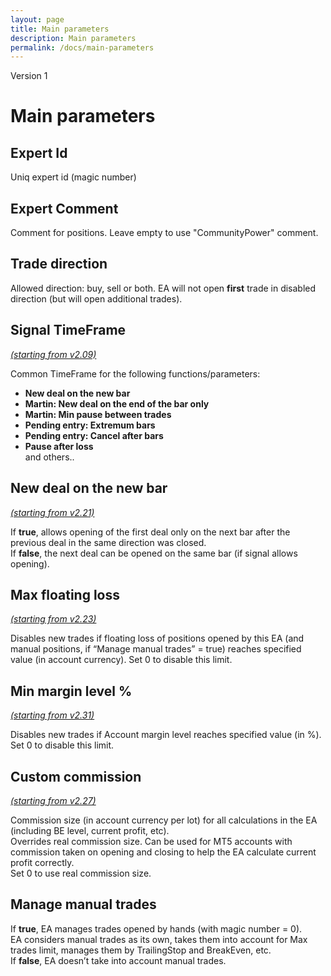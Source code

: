 ```yaml
---
layout: page
title: Main parameters
description: Main parameters
permalink: /docs/main-parameters
---
```


Version 1

# Main parameters

## Expert Id

Uniq expert id (magic number)


## Expert Comment

Comment for positions.
Leave empty to use "CommunityPower" comment.


## Trade direction

Allowed direction: buy, sell or both.
EA will not open **first** trade in disabled direction (but will open additional trades).


## Signal TimeFrame

[*(starting from v2.09)*](/docs/versions-history#20200512-209) <br/>

Common TimeFrame for the following functions/parameters: <br/>
* **New deal on the new bar**
* **Martin: New deal on the end of the bar only**
* **Martin: Min pause between trades**
* **Pending entry: Extremum bars**
* **Pending entry: Cancel after bars**
* **Pause after loss** <br/>
and others..


## New deal on the new bar

[*(starting from v2.21)*](/docs/versions-history#20201130-221)

If **true**, allows opening of the first deal only on the next bar after the previous deal in the same direction was closed.<br/>
If **false**, the next deal can be opened on the same bar (if signal allows opening).


## Max floating loss

[*(starting from v2.23)*](/docs/versions-history#20201210-223)

Disables new trades if floating loss of positions opened by this EA (and manual positions, if “Manage manual trades” = true) reaches specified value (in account currency). Set 0 to disable this limit.


## Min margin level %

[*(starting from v2.31)*](/docs/versions-history#20210508-231)

Disables new trades if Account margin level reaches specified value (in %). Set 0 to disable this limit.


## Custom commission

[*(starting from v2.27)*](/docs/versions-history#20210302-227)

Commission size (in account currency per lot) for all calculations in the EA (including BE level, current profit, etc). <br/>
Overrides real commission size. Can be used for MT5 accounts with commission taken on opening and closing to help the EA calculate current profit correctly. <br/>
Set 0 to use real commission size.

## Manage manual trades

If **true**, EA manages trades opened by hands (with magic number = 0).<br/>
EA considers manual trades as its own, takes them into account for Max trades limit, manages them by TrailingStop and BreakEven, etc.<br/>
If **false**, EA doesn’t take into account manual trades.
